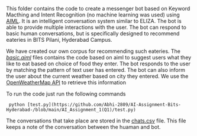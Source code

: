 This folder contains the code to create a messenger bot based on Keyword Macthing and Intent Recognition (no machine learning was used) using [AIML](http://www.aiml.foundation/doc.html). It is an intelligent conversation system similar to ELIZA. The bot is able to provide multiple interactions with the user. The bot can respond to basic human conversations, but is specifically designed to recommend eateries in BITS Pilani, Hyderabad Campus. <br/>

We have created our own corpus for recommending such eateries. The [*basic.aiml*](https://github.com/Abhi-2809/AI-Assignment-Bits-Hyderabad-/blob/main/AI_Assignment_1(Q1)/basic.aiml) files contains the code based on aiml to suggest users what they like to eat based on choice of food they enter. The bot responds to the user by matching the pattern of text user has entered. The bot can also inform the user about the current weather based on city they entered. We use the [OpenWeatherMap API](https://openweathermap.org/api) to retrieve this information

To run the code just run the following commands 
```
 python [test.py](https://github.com/Abhi-2809/AI-Assignment-Bits-Hyderabad-/blob/main/AI_Assignment_1(Q1)/test.py)
```

 
The conversations that take place are stored in the [chats.csv](https://github.com/Abhi-2809/AI-Assignment-Bits-Hyderabad-/blob/main/AI_Assignment_1(Q1)/chats.csv) file. This file keeps a note of the conversation between the huaman and bot.


